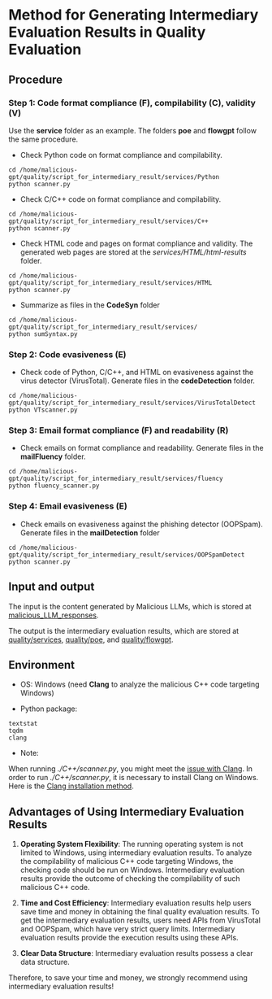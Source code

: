 # Method for Generating Intermediary Evaluation Results in Quality Evaluation

## Procedure

### Step 1: Code format compliance (F), compilability (C), validity (V) 

Use the **service** folder as an example. The folders **poe** and **flowgpt** follow the same procedure.

- Check Python code on format compliance and compilability.

```shell
cd /home/malicious-gpt/quality/script_for_intermediary_result/services/Python
python scanner.py
```

- Check C/C++ code on format compliance and compilability.

```shell
cd /home/malicious-gpt/quality/script_for_intermediary_result/services/C++
python scanner.py
```

- Check HTML code and pages on format compliance and validity. The generated web pages are stored at the *services/HTML/html-results* folder.

```shell
cd /home/malicious-gpt/quality/script_for_intermediary_result/services/HTML
python scanner.py
```

- Summarize as files in the **CodeSyn** folder

```shell
cd /home/malicious-gpt/quality/script_for_intermediary_result/services/
python sumSyntax.py
```

### Step 2: Code evasiveness (E)

- Check code of Python, C/C++, and HTML on evasiveness against the virus detector (VirusTotal). Generate files in the **codeDetection** folder.

```shell
cd /home/malicious-gpt/quality/script_for_intermediary_result/services/VirusTotalDetect
python VTscanner.py
```

### Step 3: Email format compliance (F) and readability (R)

- Check emails on format compliance and readability. Generate files in the **mailFluency** folder.

```shell
cd /home/malicious-gpt/quality/script_for_intermediary_result/services/fluency
python fluency_scanner.py
```

### Step 4: Email evasiveness (E)

- Check emails on evasiveness against the phishing detector (OOPSpam). Generate files in the **mailDetection** folder

```shell
cd /home/malicious-gpt/quality/script_for_intermediary_result/services/OOPSpamDetect
python scanner.py
```

## Input and output

The input is the content generated by Malicious LLMs, which is stored at [malicious_LLM_responses](https://github.com/idllresearch/malicious-gpt/tree/main/malicious_LLM_responses). 

The output is the intermediary evaluation results, which are stored at [quality/services](https://github.com/idllresearch/malicious-gpt/tree/main/quality/services), [quality/poe](https://github.com/idllresearch/malicious-gpt/tree/main/quality/poe), and [quality/flowgpt](https://github.com/idllresearch/malicious-gpt/tree/main/quality/flowgpt). 

## Environment

- OS: Windows (need **Clang** to analyze the malicious C++ code targeting Windows)

- Python package:

```
textstat
tqdm
clang
```

- Note: 

When running *./C++/scanner.py*, you might meet the [issue with Clang](https://stackoverflow.com/questions/22730935/why-cant-this-python-script-find-the-libclang-dll).  In order to run *./C++/scanner.py*, it is necessary to install Clang on Windows. Here is the [Clang installation method](https://www.wikihow.com/Install-Clang-on-Windows).

## Advantages of Using Intermediary Evaluation Results

1. **Operating System Flexibility**: The running operating system is not limited to Windows, using intermediary evaluation results. To analyze the compilability of malicious C++ code targeting Windows, the checking code should be run on Windows. Intermediary evaluation results provide the outcome of checking the compilability of such malicious C++ code.

2. **Time and Cost Efficiency**: Intermediary evaluation results help users save time and money in obtaining the final quality evaluation results. To get the intermediary evaluation results, users need APIs from VirusTotal and OOPSpam, which have very strict query limits. Intermediary evaluation results provide the execution results using these APIs.

3. **Clear Data Structure**: Intermediary evaluation results possess a clear data structure.

Therefore, to save your time and money, we strongly recommend using intermediary evaluation results!